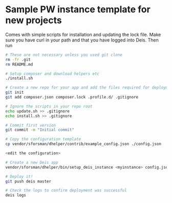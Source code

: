 Sample PW instance template for new projects
============================================

Comes with simple scripts for installation and updating the lock file. Make sure you have curl in 
your path and that you have logged into Deis. Then run

```bash
# These are not necessary unless you used git clone
rm -fr .git
rm README.md

# Setup composer and download helpers etc
./install.sh

# Create a new repo for your app and add the files required for deployment
git init
git add composer.json composer.lock .profile.d/ .gitignore

# Ignore the scripts in your repo root
echo update.sh >> .gitignore
echo install.sh >> .gitignore

# Commit first version
git commit -m "Initial commit"

# Copy the configuration template
cp vendor/sforsman/dhelper/contrib/example_config.json ./config.json

<edit the configuration>

# Create a new Deis app
vendor/sforsman/dhelper/bin/setup_deis_instance <myinstance> config.json

# Deploy it!
git push deis master

# Check the logs to confirm deployment was successful
deis logs
```
